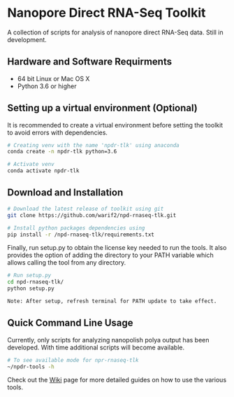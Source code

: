 # Nanopore Direct RNA-Seq Toolkit
A collection of scripts for analysis of nanopore direct 
RNA-Seq data. Still in development.

## Hardware and Software Requirments
  * 64 bit Linux or Mac OS X
  * Python 3.6 or higher
  
## Setting up a virtual environment (Optional)
It is recommended to create a virtual environment before setting
the toolkit to avoid errors with dependencies.

```bash
# Creating venv with the name 'npdr-tlk' using anaconda
conda create -n npdr-tlk python=3.6

# Activate venv
conda activate npdr-tlk
```
  
## Download and Installation

```bash
# Download the latest release of toolkit using git
git clone https://github.com/warif2/npd-rnaseq-tlk.git

# Install python packages dependencies using
pip install -r /npd-rnaseq-tlk/requirements.txt
```

Finally, run setup.py to obtain the license key needed to run the tools. It also provides the
option of adding the directory to your PATH variable which allows calling the tool
from any directory.
```bash
# Run setup.py
cd npd-rnaseq-tlk/
python setup.py

Note: After setup, refresh terminal for PATH update to take effect.
```

## Quick Command Line Usage
Currently, only scripts for analyzing nanopolish polya output 
has been developed. With time additional scripts will become 
available. 
```bash
# To see available mode for npr-rnaseq-tlk
~/npdr-tools -h
```

Check out the [Wiki](https://github.com/warif2/npd-rnaseq-tlk/wiki) page for more detailed guides on how to use the various tools.